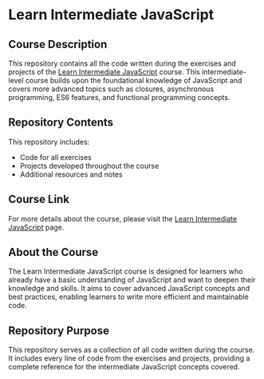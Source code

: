 # Learn Intermediate JavaScript

## Course Description

This repository contains all the code written during the exercises and projects of the [Learn Intermediate JavaScript](https://www.codecademy.com/learn/learn-intermediate-javascript) course. This intermediate-level course builds upon the foundational knowledge of JavaScript and covers more advanced topics such as closures, asynchronous programming, ES6 features, and functional programming concepts.

## Repository Contents

This repository includes:

- Code for all exercises
- Projects developed throughout the course
- Additional resources and notes

## Course Link

For more details about the course, please visit the [Learn Intermediate JavaScript](https://www.codecademy.com/learn/learn-intermediate-javascript) page.

## About the Course

The Learn Intermediate JavaScript course is designed for learners who already have a basic understanding of JavaScript and want to deepen their knowledge and skills. It aims to cover advanced JavaScript concepts and best practices, enabling learners to write more efficient and maintainable code.

## Repository Purpose

This repository serves as a collection of all code written during the course. It includes every line of code from the exercises and projects, providing a complete reference for the intermediate JavaScript concepts covered.
